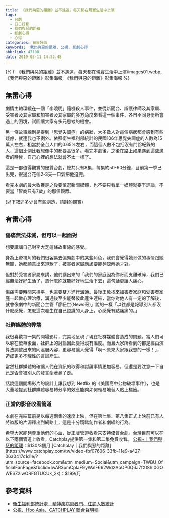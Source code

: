 ```yaml
---
title: 《我們與惡的距離》並不遙遠，每天都在現實生活中上演
tags:
  - 台劇
  - 日日好影
  - 我們與惡的距離
  - 影劇心得
  - 心得
categories: 日日好影
keywords: '我們與惡的距離, 公視, 影劇心得'
abbrlink: 47108
date: 2019-05-11 14:52:48
---
```


{% fi 《我們與惡的距離》並不遙遠，每天都在現實生活中上演/images01.webp, 《我們與惡的距離》影集海報, 《我們與惡的距離》影集海報 %}

## 無雷心得
劇情主軸環繞在一個「李曉明」隨機殺人事件，並從新聞台、辯護律師及其家屬、受害者及其家屬和加害者及其家屬的多方角度來看這一個事件，各自不同身份所會遇上的困境，試圖讓大家有多元思考的機會。

另一條故事線則是提到「思覺失調症」的病狀，大多數人對這個病狀都會感到有些疑慮，就連我也不例外。依照衛生福利部統計的民國106年思覺失調症的人數為15萬人左右，相當於全台人口的0.65%左右，而這個人數不包括沒有門診紀錄的人，這個比例比我想像中的都要高很多。看完本劇後，之後在路上如果遇到這些患者的時候，自己心裡的想法就會不太一樣了。

這是一部值得觀賞的優質台劇，總共只有8集，每集約50-60分鐘，目前第一季已出完，很適合花個2-3天一口氣把他追完。

看完本劇的最大收獲是之後要慎選新聞媒體，也不要只看單一媒體就妄下評論，不要當「智商只有7歲」的那個觀眾。

<!--more-->

(以下敘述多少會有些劇透，請斟酌觀賞)

## 有雷心得

### 傷痛無法抹滅，但可以一起面對
想要講講自己對李大芝這條故事線的感受。

身為上帝視角的我們很容易去偏頗劇中的某些角色，我們會覺得她哥做的事情跟她無關，她都願意出來道歉了，被害者家屬應該要能夠諒解她才對。

但對於受害者家屬來講，他們講出來的「我們的家庭因為你哥而支離破碎，我們已經無法好好生活了，憑什麼妳就能好好地生活下去」這句話更讓人痛心。

傷痛需要時間來撫平，也需要雙方進行溝通。最後王赦找來加害者家庭和受害者家庭一起做心理治療，溝通後至少能替彼此產生連結，當你對他人有一定的了解後，就會像劇中的新聞台主管「廖紐世(News哥)」說的一樣「以往都是報導別人都沒什麼感覺，怎麼這次發生在自己認識的人身上，心感覺有點痛痛的。」

### 社群媒體的弊端
我很喜歡每一集的開場影片，完美地呈現了現在社群媒體會造成的問題。當人們可以躲在螢幕後面，社群上的討論因此變得沒有溫度。而且大家所看到的都是經由演算法調整出來的同溫層內容，更容易讓人覺得「啊～原來大家跟我想的一樣！」，造成更多不理性的言論產生。

當然社群媒體的確讓人們在資訊的取得和討論事情更加容易，但還是要注意一下自己是否會被別人的發言牽著鼻子走。

話說這個開場影片的設計上讓我想到 Netflix 的《美國高中公物破壞事件》，也是大量地提到社群媒體容易轉分享的效應能夠如何輕易地替人貼上標籤。

### 正當的影音收看管道
本劇在完結篇前是以每週兩集的速度上映，但在第七集、第八集正式上映前已有人將盜版的片源釋出到網路上，這是十分踐踏創作者和劇組的行為。

希望大家能夠尊重他們的心血，從正版管道收看來支持優質台劇。台灣目前可以在以下兩個管道上收看，Catchplay提供第一集和第二集免費收看。
[公視+｜我們與惡的距離](https://www.ptsplus.tv/season/f0c4b32b-a273-4363-97aa-1260de212437?utm_source=fb&utm_medium=fb_worldbtus&utm_campaign=worldbtus&fbclid=IwAR0Y1UslqBbLzvWYyA_EUQEZbSRMHHzm_87QhYX9EWLunxqyPtRESNlP0go)：$130/3個月
[Catchplay｜我們與惡的距離](https://www.catchplay.com/tw/video-fbf07606-33fb-11e9-a427-06a0417c1d1e/?utm_source=facebook.com&utm_medium=Social&utm_campaign=TWBU_OfficialFanPage&fbclid=IwAR3pmCplJF9yWalF662Wd2AoOP0Q6J7fXt8hI0GOWESZziwORFGTUCUk_2k)：$199/月

## 參考資料
* [衛生福利部統計處｜精神疾病患者門、住診人數統計](https://dep.mohw.gov.tw/DOS/cp-1720-7337-113.html)
* [公視、Hbo Asia、CATCHPLAY 聯合聲明稿 ](https://www.facebook.com/theworldbetweenus2019/posts/-%E5%85%AC%E8%A6%96hbo-asiacatchplay-%E8%81%AF%E5%90%88%E8%81%B2%E6%98%8E%E7%A8%BF-%E6%88%91%E5%80%91%E8%88%87%E6%83%A1%E7%9A%84%E8%B7%9D%E9%9B%A2%E6%9C%AC%E5%91%A8%E6%97%A5421%E6%99%9A%E9%96%93%E4%B9%9D%E9%BB%9E%E5%8D%B3%E5%B0%87%E6%92%AD%E5%87%BA%E7%B2%BE%E5%BD%A9%E5%AE%8C%E7%B5%90%E7%AF%87%E7%84%B6%E7%B6%B2%E8%B7%AF%E4%B8%8A%E5%8D%BB%E7%9B%9C%E7%89%88%E7%8C%96%E7%8D%97%E5%85%B6%E4%B8%AD%E5%B0%9A%E6%9C%AA%E6%92%AD%E5%87%BA%E7%9A%84%E7%AC%AC%E4%B9%9D%E5%8D%81%E9%9B%86%E5%BD%B1%E7%89%87%E5%A4%96%E6%B5%81%E9%81%AD%E9%9D%9E%E6%B3%95/2226664154329693/)